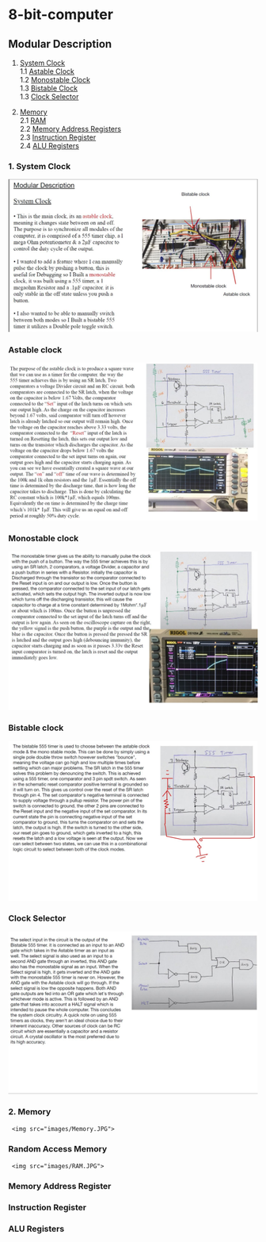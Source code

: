 # 8-bit-computer

## Modular Description

1. [ System Clock ](#desc)  
     1.1 [Astable Clock ](#astable)  
     1.2 [Monostable Clock ](#monostable)  
     1.3 [Bistable Clock ](#bistable)  
     1.3 [Clock Selector ](#selector)  
    
2. [ Memory ](#memory)  
     2.1 [RAM ](#RAM)  
     2.2 [Memory Address Registers](#MAR)  
     2.3 [Instruction Register ](#IR)  
     2.4 [ALU Registers ](#AluRegs)  

<a name="desc"></a>
### 1. System Clock  
   <img src="images/SystemClock.JPG">

<a name="astable"></a>
### Astable clock
   <img src="images/astable.JPG">

<a name="monostable"></a>
### Monostable clock
   <img src="images/monostable.JPG">

<a name="bistable"></a>
### Bistable clock
   <img src="images/bistable.JPG">
   
<a name="selector"></a>
### Clock Selector
   <img src="images/ClockSelector.JPG">

<a name="memory"></a>
### 2. Memory
     <img src="images/Memory.JPG">

<a name="RAM"></a>
### Random Access Memory
     <img src="images/RAM.JPG">
     
<a name="MAR"></a>
### Memory Address Register

<a name="IR"></a>
### Instruction Register

<a name="AluRegs"></a>
### ALU Registers
     


